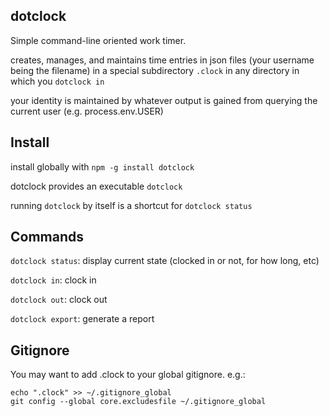 dotclock
---

Simple command-line oriented work timer.

creates, manages, and maintains time entries in json files (your username being the filename) in a special subdirectory `.clock` in any directory in which you `dotclock in`

your identity is maintained by whatever output is gained from querying the current user (e.g. process.env.USER)

## Install

install globally with `npm -g install dotclock`

dotclock provides an executable `dotclock`

running `dotclock` by itself is a shortcut for `dotclock status`

## Commands

`dotclock status`: display current state (clocked in or not, for how long, etc)

`dotclock in`: clock in

`dotclock out`: clock out

`dotclock export`: generate a report

## Gitignore

You may want to add .clock to your global gitignore. e.g.:

```
echo ".clock" >> ~/.gitignore_global
git config --global core.excludesfile ~/.gitignore_global
```
